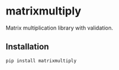 # matrixmultiply

Matrix multiplication library with validation.

## Installation

```bash
pip install matrixmultiply
